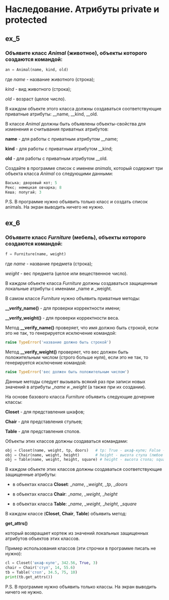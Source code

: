 # Наследование. Атрибуты private и protected

## ex_5
### Объявите класс _Animal_ (животное), объекты которого создаются командой:

```python
an = Animal(name, kind, old)
```

где _name_ - название животного (строка);

_kind_ - вид животного (строка);

_old_ - возраст (целое число).

В каждом объекте этого класса должны создаваться соответствующие приватные атрибуты: __name, __kind, __old.

В классе _Animal_ должны быть объявлены объекты-свойства для изменения и считывания приватных атрибутов:

**name** - для работы с приватным атрибутом __name;

**kind** - для работы с приватным атрибутом __kind;

**old** - для работы с приватным атрибутом __old.

Создайте в программе список с именем _animals_, который содержит три объекта класса _Animal_ со следующими данными:

```python
Васька; дворовый кот; 5
Рекс; немецкая овчарка; 8
Кеша; попугай; 3
```

P.S. В программе нужно объявить только класс и создать список animals. На экран выводить ничего не нужно.

## ex_6
### Объявите класс _Furniture_ (мебель), объекты которого создаются командой:

```python
f = Furniture(name, weight)
```

где _name_ - название предмета (строка);

_weight_ - вес предмета (целое или вещественное число).

В каждом объекте класса _Furniture_ должны создаваться защищенные локальные атрибуты с именами _name и _weight.

В самом классе _Furniture_ нужно объявить приватные методы:

**__verify_name()** - для проверки корректности имени;

**__verify_weight()** - для проверки корректности веса.

Метод **__verify_name()** проверяет, что имя должно быть строкой, если это не так, то генерируется исключение командой:

```python
raise TypeError('название должно быть строкой')
```

Метод **__verify_weight()** проверяет, что вес должен быть положительным числом (строго больше нуля), если это не так, то генерируется исключение командой:

```python
raise TypeError('вес должен быть положительным числом')
```

Данные методы следует вызывать всякий раз при записи новых значений в атрибуты __name_ и __weight_ (а также при их создании).

На основе базового класса _Furniture_ объявить следующие дочерние классы:

**Closet** - для представления шкафов;

**Chair** - для представления стульев;

**Table** - для представления столов.

Объекты этих классов должны создаваться командами:

```python
obj = Closet(name, weight, tp, doors)   # tp: True - шкаф-купе; False - обычный шкаф; doors - число дверей (целое число)
obj = Chair(name, weight, height)       # height - высота стула (любое положительное число)
obj = Table(name, weight, height, square) # height - высота стола; square - площадь поверхности (любые положительные числа)
```

В каждом объекте этих классов должны создаваться соответствующие защищенные атрибуты:

- в объектах класса **Closet**: __name_, __weight_, __tp_, __doors_

- в объектах класса **Chair**: __name_, __weight_, __height_

- в объектах класса **Table**: __name_, __weight_, __height_, __square_

В каждом классе (**Closet**, **Chair**, **Table**) объявить метод:

**get_attrs()**

который возвращает кортеж из значений локальных защищенных атрибутов объектов этих классов.

Пример использования классов (эти строчки в программе писать не нужно):

```python
cl = Closet('шкаф-купе', 342.56, True, 3)
chair = Chair('стул', 14, 55.6)
tb = Table('стол', 34.5, 75, 10)
print(tb.get_attrs())
```

P.S. В программе нужно объявить только классы. На экран выводить ничего не нужно.
